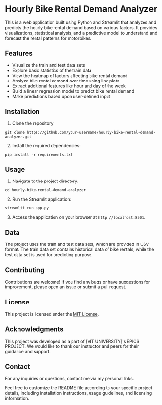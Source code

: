 
# Hourly Bike Rental Demand Analyzer

This is a web application built using Python and Streamlit that analyzes and predicts the hourly bike rental demand based on various factors. It provides visualizations, statistical analysis, and a predictive model to understand and forecast the rental patterns for motorbikes.

## Features

- Visualize the train and test data sets
- Explore basic statistics of the train data
- View the heatmap of factors affecting bike rental demand
- Analyze bike rental demand over time using line plots
- Extract additional features like hour and day of the week
- Build a linear regression model to predict bike rental demand
- Make predictions based upon user-defined input 

## Installation

1. Clone the repository:

```
git clone https://github.com/your-username/hourly-bike-rental-demand-analyzer.git
```

2. Install the required dependencies:

```
pip install -r requirements.txt
```

## Usage

1. Navigate to the project directory:

```
cd hourly-bike-rental-demand-analyzer
```
2. Run the Streamlit application:

```
streamlit run app.py
```
3. Access the application on your browser at `http://localhost:8501`.

## Data

The project uses the train and test data sets, which are provided in CSV format. The train data set contains historical data of bike rentals, while the test data set is used for predicting purpose.

## Contributing

Contributions are welcome! If you find any bugs or have suggestions for improvement, please open an issue or submit a pull request.

## License

This project is licensed under the [MIT License](https://opensource.org/licenses/MIT).

## Acknowledgments

This project was developed as a part of [VIT UNIVERSITY]'s EPICS PROJECT. We would like to thank our instructor and peers for their guidance and support.

## Contact

For any inquiries or questions, contact me via my personal links.

Feel free to customize the README file according to your specific project details, including installation instructions, usage guidelines, and licensing information.
